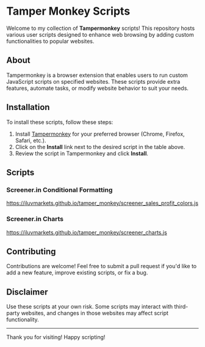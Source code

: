 # Tamper Monkey Scripts

Welcome to my collection of **Tampermonkey** scripts! This repository hosts various user scripts designed to enhance web browsing by adding custom functionalities to popular websites.

## About

Tampermonkey is a browser extension that enables users to run custom JavaScript scripts on specified websites. These scripts provide extra features, automate tasks, or modify website behavior to suit your needs.


## Installation

To install these scripts, follow these steps:

1. Install [Tampermonkey](https://www.tampermonkey.net/) for your preferred browser (Chrome, Firefox, Safari, etc.).
2. Click on the **Install** link next to the desired script in the table above.
3. Review the script in Tampermonkey and click **Install**.

## Scripts

### Screener.in Conditional Formatting
<https://iluvmarkets.github.io/tamper_monkey/screener_sales_profit_colors.js>

### Screener.in Charts 
<https://iluvmarkets.github.io/tamper_monkey/screener_charts.js>



## Contributing

Contributions are welcome! Feel free to submit a pull request if you'd like to add a new feature, improve existing scripts, or fix a bug. 

## Disclaimer

Use these scripts at your own risk. Some scripts may interact with third-party websites, and changes in those websites may affect script functionality.

---

Thank you for visiting! Happy scripting!

